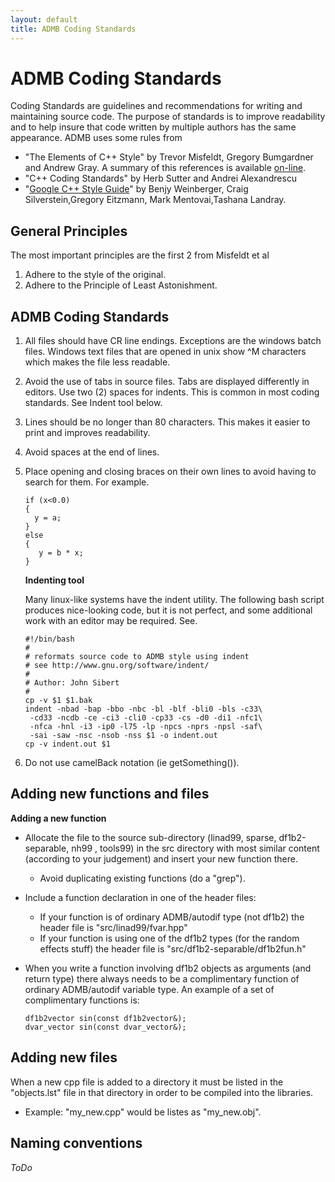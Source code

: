 ```yaml
---
layout: default
title: ADMB Coding Standards
---
```


ADMB Coding Standards
=====================

Coding Standards are guidelines and recommendations for writing and maintaining source code.  The  purpose of standards is to improve readability and to help insure that code written by multiple authors has the same appearance. ADMB uses some rules from

* "The Elements of C++ Style" by Trevor Misfeldt, Gregory Bumgardner and Andrew Gray. A summary of this references is available [on-line](http://www.abxsoft.com/ecs/ecs-std.html).
* "C++ Coding Standards" by Herb Sutter and Andrei Alexandrescu
* "[Google C++ Style Guide](https://google.github.io/styleguide/cppguide.html)" by Benjy Weinberger, Craig Silverstein,Gregory Eitzmann, Mark Mentovai,Tashana Landray.

General Principles
------------------

The most important principles are the first 2 from Misfeldt et al

1. Adhere to the style of the original.
2. Adhere to the Principle of Least Astonishment.

ADMB Coding Standards
---------------------

1. All files should have CR line endings. Exceptions are the windows batch files. Windows text files that are opened in unix show ^M characters which makes the file less readable.
2. Avoid the use of tabs in source files. Tabs are displayed differently in editors. Use two (2) spaces for indents. This is common in most coding standards.  See Indent tool below.
3. Lines should be no longer than 80 characters. This makes it easier to print and improves readability.
4. Avoid spaces at the end of lines.
5. Place opening and closing braces on their own lines to avoid having to search for them. For example. 

   ```
   if (x<0.0)
   {
     y = a;
   }
   else
   {
      y = b * x;
   }
   ```

   **Indenting tool**

   Many linux-like systems have the indent utility. The following bash script produces nice-looking code, but it is not perfect, and some additional work with an editor may be required. See.

   ```
   #!/bin/bash
   #
   # reformats source code to ADMB style using indent
   # see http://www.gnu.org/software/indent/
   #
   # Author: John Sibert
   #
   cp -v $1 $1.bak
   indent -nbad -bap -bbo -nbc -bl -blf -bli0 -bls -c33\
    -cd33 -ncdb -ce -ci3 -cli0 -cp33 -cs -d0 -di1 -nfc1\
    -nfca -hnl -i3 -ip0 -l75 -lp -npcs -nprs -npsl -saf\
    -sai -saw -nsc -nsob -nss $1 -o indent.out
   cp -v indent.out $1
   ```

6. Do not use camelBack notation (ie getSomething()).

Adding new functions and files
------------------------------

**Adding a new function**

* Allocate the file to the source sub-directory (linad99,  sparse, df1b2-separable,  nh99 , tools99)  in the  src directory with most similar content (according to your judgement) and insert your new function there. 
  * Avoid duplicating existing functions (do a "grep").
* Include a function declaration in one of the header files:
  * If your function is of ordinary ADMB/autodif type (not df1b2) the header file is "src/linad99/fvar.hpp"
  * If your function is using one of the df1b2 types (for the random effects stuff) the header file is "src/df1b2-separable/df1b2fun.h"
* When you write a function involving df1b2 objects as arguments (and return type) there always needs to be a complimentary function of ordinary ADMB/autodif variable type. An example of a set of complimentary functions is:

  ```
  df1b2vector sin(const df1b2vector&);
  dvar_vector sin(const dvar_vector&);
  ```

Adding new files
----------------

When a new cpp file is added to a directory it must be listed in the "objects.lst" file in that directory in order to be compiled into the libraries. 

  * Example: "my_new.cpp" would be listes as "my_new.obj".

Naming conventions
----------------
_ToDo_

